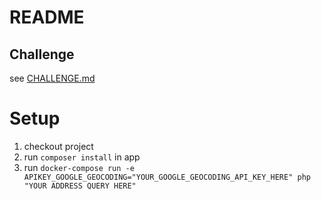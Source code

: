 # README

## Challenge

see [CHALLENGE.md](CHALLENGE.md)

# Setup

1. checkout project
2. run `composer install`  in app
3. run `docker-compose run -e APIKEY_GOOGLE_GEOCODING="YOUR_GOOGLE_GEOCODING_API_KEY_HERE" php "YOUR ADDRESS QUERY HERE"`


